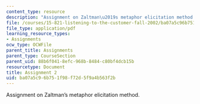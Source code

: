 ```yaml
---
content_type: resource
description: "Assignment on Zaltman\u2019s metaphor elicitation method."
file: /courses/15-821-listening-to-the-customer-fall-2002/ba07a5c96b751f98f72d5f9a4b563f2b_assignment2.pdf
file_type: application/pdf
learning_resource_types:
- Assignments
ocw_type: OCWFile
parent_title: Assignments
parent_type: CourseSection
parent_uid: 88b6f041-8efc-968b-8484-c80bf4dcb15b
resourcetype: Document
title: Assignment 2
uid: ba07a5c9-6b75-1f98-f72d-5f9a4b563f2b
---
```

Assignment on Zaltman’s metaphor elicitation method.

